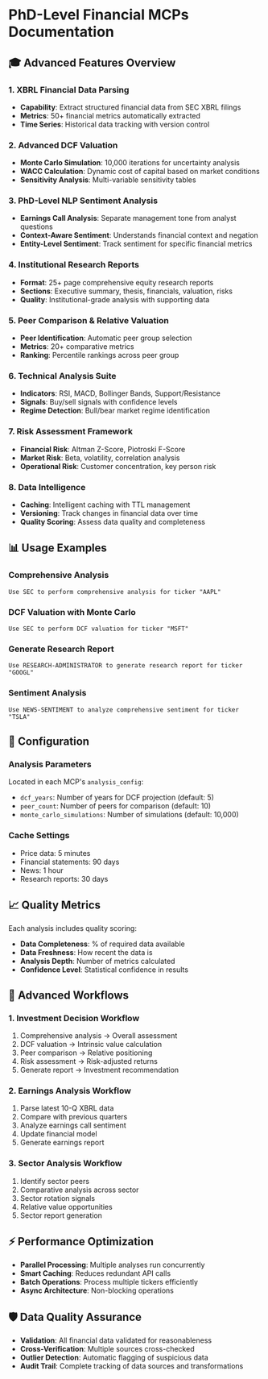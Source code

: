 # PhD-Level Financial MCPs Documentation

## 🎓 Advanced Features Overview

### 1. XBRL Financial Data Parsing
- **Capability**: Extract structured financial data from SEC XBRL filings
- **Metrics**: 50+ financial metrics automatically extracted
- **Time Series**: Historical data tracking with version control

### 2. Advanced DCF Valuation
- **Monte Carlo Simulation**: 10,000 iterations for uncertainty analysis
- **WACC Calculation**: Dynamic cost of capital based on market conditions
- **Sensitivity Analysis**: Multi-variable sensitivity tables

### 3. PhD-Level NLP Sentiment Analysis
- **Earnings Call Analysis**: Separate management tone from analyst questions
- **Context-Aware Sentiment**: Understands financial context and negation
- **Entity-Level Sentiment**: Track sentiment for specific financial metrics

### 4. Institutional Research Reports
- **Format**: 25+ page comprehensive equity research reports
- **Sections**: Executive summary, thesis, financials, valuation, risks
- **Quality**: Institutional-grade analysis with supporting data

### 5. Peer Comparison & Relative Valuation
- **Peer Identification**: Automatic peer group selection
- **Metrics**: 20+ comparative metrics
- **Ranking**: Percentile rankings across peer group

### 6. Technical Analysis Suite
- **Indicators**: RSI, MACD, Bollinger Bands, Support/Resistance
- **Signals**: Buy/sell signals with confidence levels
- **Regime Detection**: Bull/bear market regime identification

### 7. Risk Assessment Framework
- **Financial Risk**: Altman Z-Score, Piotroski F-Score
- **Market Risk**: Beta, volatility, correlation analysis
- **Operational Risk**: Customer concentration, key person risk

### 8. Data Intelligence
- **Caching**: Intelligent caching with TTL management
- **Versioning**: Track changes in financial data over time
- **Quality Scoring**: Assess data quality and completeness

## 📊 Usage Examples

### Comprehensive Analysis
```
Use SEC to perform comprehensive analysis for ticker "AAPL"
```

### DCF Valuation with Monte Carlo
```
Use SEC to perform DCF valuation for ticker "MSFT"
```

### Generate Research Report
```
Use RESEARCH-ADMINISTRATOR to generate research report for ticker "GOOGL"
```

### Sentiment Analysis
```
Use NEWS-SENTIMENT to analyze comprehensive sentiment for ticker "TSLA"
```

## 🔧 Configuration

### Analysis Parameters
Located in each MCP's `analysis_config`:
- `dcf_years`: Number of years for DCF projection (default: 5)
- `peer_count`: Number of peers for comparison (default: 10)
- `monte_carlo_simulations`: Number of simulations (default: 10,000)

### Cache Settings
- Price data: 5 minutes
- Financial statements: 90 days
- News: 1 hour
- Research reports: 30 days

## 📈 Quality Metrics

Each analysis includes quality scoring:
- **Data Completeness**: % of required data available
- **Data Freshness**: How recent the data is
- **Analysis Depth**: Number of metrics calculated
- **Confidence Level**: Statistical confidence in results

## 🚀 Advanced Workflows

### 1. Investment Decision Workflow
1. Comprehensive analysis → Overall assessment
2. DCF valuation → Intrinsic value calculation
3. Peer comparison → Relative positioning
4. Risk assessment → Risk-adjusted returns
5. Generate report → Investment recommendation

### 2. Earnings Analysis Workflow
1. Parse latest 10-Q XBRL data
2. Compare with previous quarters
3. Analyze earnings call sentiment
4. Update financial model
5. Generate earnings report

### 3. Sector Analysis Workflow
1. Identify sector peers
2. Comparative analysis across sector
3. Sector rotation signals
4. Relative value opportunities
5. Sector report generation

## ⚡ Performance Optimization

- **Parallel Processing**: Multiple analyses run concurrently
- **Smart Caching**: Reduces redundant API calls
- **Batch Operations**: Process multiple tickers efficiently
- **Async Architecture**: Non-blocking operations

## 🛡️ Data Quality Assurance

- **Validation**: All financial data validated for reasonableness
- **Cross-Verification**: Multiple sources cross-checked
- **Outlier Detection**: Automatic flagging of suspicious data
- **Audit Trail**: Complete tracking of data sources and transformations
